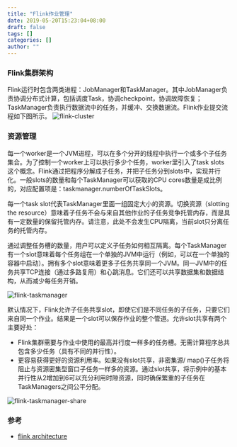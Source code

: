 ```yaml
---
title: "Flink作业管理"
date: 2019-05-20T15:23:04+08:00
draft: false
tags: []
categories: []
author: ""
---
```

<!-- from evernote: Flink 任务管理相关概念 — JobManager, TaskManager, Client -->
### Flink集群架构  
Flink运行时包含两类进程：JobManager和TaskManager。其中JobManager负责协调分布式计算，包括调度Task，协调checkpoint，协调故障恢复；TaskManager负责执行数据流中的任务，并缓冲、交换数据流。Flink作业提交流程如下图所示。
![flink-cluster](../../static/img/20210307/flink-cluster.svg)

### 资源管理  
每一个worker是一个JVM进程，可以在多个分开的线程中执行一个或多个子任务集合。为了控制一个worker上可以执行多少个任务，worker里引入了task slots这个概念。Flink通过把程序分解成子任务，并把子任务分到slots中，实现并行化。一般slots的数量和每个TaskManager可以获取的CPU cores数量是成比例的，对应配置项是：taskmanager.numberOfTaskSlots。

每一个task slot代表TaskManager里面一组固定大小的资源。切换资源（slotting the resource）意味着子任务不会与来自其他作业的子任务竞争托管内存，而是具有一定数量的保留托管内存。请注意，此处不会发生CPU隔离，当前slot只分离任务的托管内存。

通过调整任务槽的数量，用户可以定义子任务如何相互隔离。每个TaskManager有一个slot意味着每个任务组在一个单独的JVM中运行（例如，可以在一个单独的容器中启动）。拥有多个slot意味着更多子任务共享同一个JVM。同一JVM中的任务共享TCP连接（通过多路复用）和心跳消息。它们还可以共享数据集和数据结构，从而减少每任务开销。

![flink-taskmanager](../../static/img/20210307/flink-taskmanager.png)

默认情况下，Flink允许子任务共享slot，即使它们是不同任务的子任务，只要它们来自同一个作业。结果是一个slot可以保存作业的整个管道。允许slot共享有两个主要好处：
* Flink集群需要与作业中使用的最高并行度一样多的任务槽。无需计算程序总共包含多少任务（具有不同的并行性）。
* 更容易获得更好的资源利用率。如果没有slot共享，非密集源/ map()子任务将阻止与资源密集型窗口子任务一样多的资源。通过slot共享，将示例中的基本并行性从2增加到6可以充分利用时隙资源，同时确保繁重的子任务在TaskManagers之间公平分配。

![flink-taskmanager-share](../../static/img/20210307/flink-taskmanager-share.png)

### 参考

* [flink architecture](https://ci.apache.org/projects/flink/flink-docs-release-1.12/concepts/flink-architecture.html)